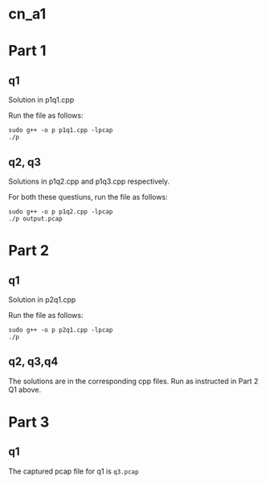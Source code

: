# cn_a1

# Part 1
## q1
Solution in p1q1.cpp

Run the file as follows:
```
sudo g++ -o p p1q1.cpp -lpcap
./p
```

## q2, q3
Solutions in p1q2.cpp and p1q3.cpp respectively.

For both these questiuns, run the file as follows:
```
sudo g++ -o p p1q2.cpp -lpcap
./p output.pcap
```

# Part 2
## q1
Solution in p2q1.cpp

Run the file as follows:
```
sudo g++ -o p p2q1.cpp -lpcap
./p
```

## q2, q3,q4
The solutions are in the corresponding cpp files. Run as instructed in Part 2 Q1 above.

# Part 3
## q1
The captured pcap file for q1 is `q3.pcap` 
